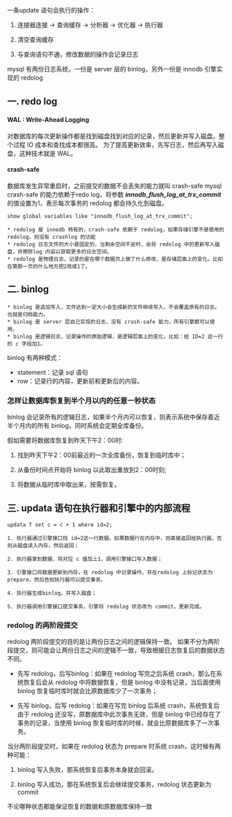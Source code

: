 一条update 语句会执行的操作：

1. 连接器连接 -> 查询缓存 -> 分析器 -> 优化器 -> 执行器

2. 清空查询缓存

3. 与查询语句不通，修改数据的操作会记录日志

mysql 有两份日志系统，一份是 server 层的 binlog，另外一份是 innodb 引擎实现的 redolog

## 一. redo log

####  WAL : Write-Ahead Logging
对数据库的每次更新操作都是找到磁盘找到对应的记录，然后更新并写入磁盘。整个过程 IO 成本和查找成本都很高。
为了提高更新效率，先写日志，然后再写入磁盘，这种技术就是 WAL。

####  crash-safe
数据库发生异常重启时，之前提交的数据不会丢失的能力就叫 crash-safe
mysql crash-safe 的能力依赖于redo log，将参数 ***innodb_flush_log_at_trx_commit*** 的值设置为1，表示每次事务的 redolog 都会持久化到磁盘。

```
show global variables like "innodb_flush_log_at_trx_commit";
```

	* redolog 是 innodb 特有的，crash-safe 依赖于 redolog，如果存储引擎不是使用的 redolog，则没有 crashlog 的功能
	* redolog 日志文件的大小是固定的，当剩余空间不足时，会将 redolog 中的更新写入磁盘，并擦除log 内容以获取更多的日志空间。
	* redolog 是物理日志，记录的是在哪个数据页上做了什么修改，是存储层面上的变化。比如在第那一页的什么地方把2改成1了。


## 二. binlog

	* binlog 是追加写入，文件达到一定大小会生成新的文件继续写入，不会覆盖原有的日志。也就是归档能力。
	* binlog 是 server 层自己实现的日志，没有 crash-safe 能力，所有引擎都可以使用。
	* binlog 是逻辑日志，记录操作的原始逻辑，是逻辑层面上的变化，比如：给 ID=2 这一行的 c 字段加1。

binlog 有两种模式：
- statement：记录 sql 语句
- row：记录行的内容，更新前和更新后的内容。

### 怎样让数据库恢复到半个月以内的任意一秒状态

binlog 会记录所有的逻辑日志，如果半个月内可以恢复，则表示系统中保存着近半个月内的所有 binlog，同时系统会定期全库备份。

假如需要将数据库恢复到昨天下午2：00时:

1. 找到昨天下午2：00前最近的一次全库备份，恢复到临时库中；

2. 从备份时间点开始将 binlog 以此取出重放到2：00时刻;

3. 将数据从临时库中取出来，按需恢复。


## 三. updata 语句在执行器和引擎中的内部流程

```
updata T set c = c + 1 where id=2;
```

	1. 执行器通过引擎接口找 id=2这一行数据。如果数据行在内存中，则直接返回给执行器，否则从磁盘读入内存，然后返回；

	2. 执行器拿到数据，将对应 c 值加上1，调用引擎接口写入数据；

	3. 引擎接口将数据更新到内存，在 redolog 中记录操作，并在redolog 上标记状态为 prepare，然后告知执行器可以提交事务。

	4. 执行器生成binlog，并写入磁盘；

	5. 执行器调用引擎接口提交事务，引擎将 redolog 状态改为 commit，更新完成。

### redolog 的两阶段提交

redolog 两阶段提交的目的是让两份日志之间的逻辑保持一致。
如果不分为两阶段提交，则可能会让两份日志之间的逻辑不一致，导致根据日志恢复后的数据状态不同。

* 先写 redolog，后写binlog：如果在 redolog 写完之后系统 crash，那么在系统恢复后会从 redolog 中将数据恢复，但是 binlog 中没有记录，当后面使用 binlog 恢复临时库时就会比原数据库少了一次事务；

* 先写 binlog，后写 redolog：如果在写完 binlog 后系统 crash，系统恢复后由于 redolog 还没写，原数据库中此次事务无效，但是 binlog 中已经存在了事务的记录，当使用 binlog 恢复临时库的时候，就会比原数据库多了一次事务。


当分两阶段提交时，如果在 redolog 状态为 prepare 时系统 crash，这时候有两种可能：

1. binlog 写入失败，那系统恢复后事务本身就会回滚。

2. binlog 写入成功，那在系统恢复后会继续提交事务，redolog 状态更新为 commit

不论哪种状态都能保证恢复的数据和原数据库保持一致
